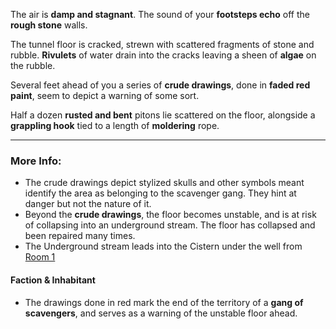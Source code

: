 The air is **damp and stagnant**. The sound of your **footsteps echo** off the **rough stone** walls.

The tunnel floor is cracked, strewn with scattered fragments of stone and rubble. **Rivulets** of water drain into the cracks leaving a sheen of **algae** on the rubble.

Several feet ahead of you a series of **crude drawings**, done in **faded red paint**, seem to depict a warning of some sort.

Half a dozen **rusted and bent** pitons lie scattered on the floor, alongside a **grappling hook** tied to a length of **moldering** rope.

---

### More Info:

* The crude drawings depict stylized skulls and other symbols meant identify the area as belonging to the scavenger gang. They hint at danger but not the nature of it.
* Beyond the **crude drawings**, the floor becomes unstable, and is at risk of collapsing into an underground stream. The floor has collapsed and been repaired many times.
* The Underground stream leads into the Cistern under the well from [Room 1](Room_01.md)

#### Faction & Inhabitant

* The drawings done in red mark the end of the territory of a **gang of scavengers**, and serves as a warning of the unstable floor ahead.
